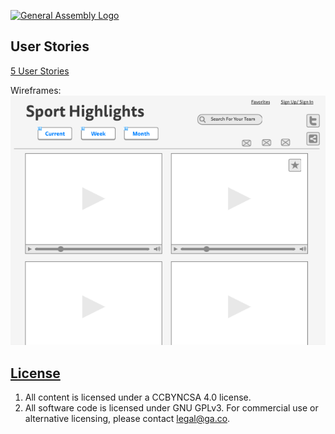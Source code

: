 [![General Assembly Logo](https://camo.githubusercontent.com/1a91b05b8f4d44b5bbfb83abac2b0996d8e26c92/687474703a2f2f692e696d6775722e636f6d2f6b6538555354712e706e67)](https://generalassemb.ly/education/web-development-immersive)


## User Stories
[5 User Stories](https://www.evernote.com/l/AUCS4safzslABoAwJb6duONcc8rbzzvRsaw)

Wireframes:
![wireframe-sport](https://raw.githubusercontent.com/skylarkJ/sport-client/feature/public/wireframe-sport.png "Wireframes")

## [License](LICENSE)

1.  All content is licensed under a CC­BY­NC­SA 4.0 license.
1.  All software code is licensed under GNU GPLv3. For commercial use or
    alternative licensing, please contact legal@ga.co.

